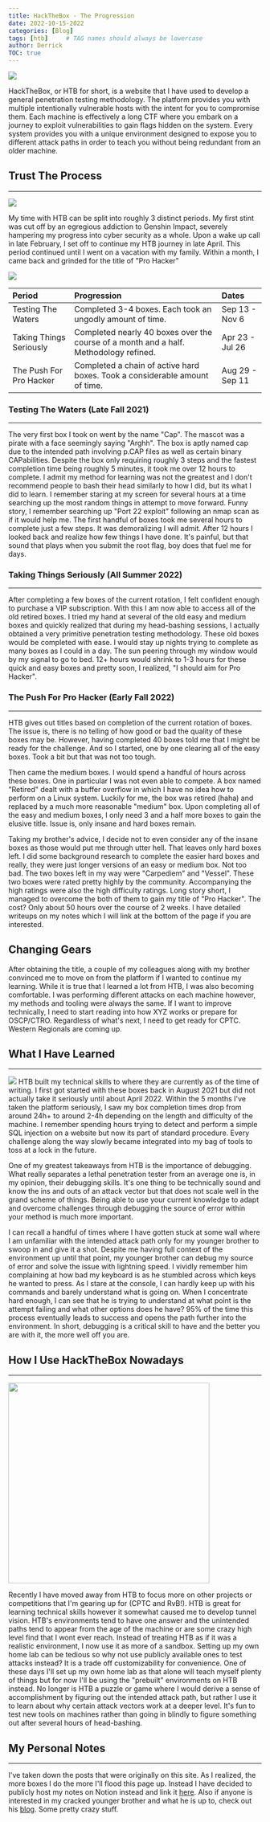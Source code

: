 ```yaml
---
title: HackTheBox - The Progression
date: 2022-10-15-2022
categories: [Blog]
tags: [htb]     # TAG names should always be lowercase
author: Derrick
TOC: true
---
```


![](https://i.imgur.com/1PovHBV.png)

HackTheBox, or HTB for short, is a website that I have used to develop a general penetration testing methodology. The platform provides you with multiple intentionally vulnerable hosts with the intent for you to compromise them. Each machine is effectively a long CTF where you embark on a journey to exploit vulnerabilities to gain flags hidden on the system. Every system provides you with a unique environment designed to expose you to different attack paths in order to teach you without being redundant from an older machine.

## Trust The Process
---
![](https://i.imgur.com/21KySwf.png)

My time with HTB can be split into roughly 3 distinct periods. My first stint was cut off by an egregious addiction to Genshin Impact, severely hampering my progress into cyber security as a whole. Upon a wake up call in late February, I set off to continue my HTB journey in late April. This period continued until I went on a vacation with my family. Within a month, I came back and grinded for the title of "Pro Hacker"

![](https://i.imgur.com/YUu0X38.png)

<table style="width:100%">
    <thead style="text-align: left;padding: 0.4rem 1rem">
        <tr>
            <th>Period</th>
            <th>Progression</th>
            <th>Dates</th>
        </tr>
    </thead>
    <tbody style="text-align: left">
        <tr>
            <td>Testing The Waters</td>
            <td>Completed 3-4 boxes. Each took an ungodly amount of time.</td>
            <td>Sep 13 - Nov 6</td>
        </tr>
        <tr>
            <td>Taking Things Seriously</td>
            <td>Completed nearly 40 boxes over the course of a month and a half. Methodology refined.</td>
            <td>Apr 23 - Jul 26</td>
        </tr>
        <tr>
            <td>The Push For Pro Hacker</td>
            <td>Completed a chain of active hard boxes. Took a considerable amount of time.</td>
            <td>Aug 29 - Sep 11</td>
        </tr>
    </tbody>
</table>



### Testing The Waters (Late Fall 2021)
---
The very first box I took on went by the name "Cap". The mascot was a pirate with a face seemingly saying "Arghh". The box is aptly named cap due to the intended path involving p.CAP files as well as certain binary CAPabilities. Despite the box only requiring roughly 3 steps and the fastest completion time being roughly 5 minutes, it took me over 12 hours to complete. I admit my method for learning was not the greatest and I don't recommend people to bash their head similarly to how I did, but its what I did to learn. I remember staring at my screen for several hours at a time searching up the most random things in attempt to move forward. Funny story, I remember searching up "Port 22 exploit" following an nmap scan as if it would help me. The first handful of boxes took me several hours to complete just a few steps. It was demoralizing I will admit. After 12 hours I looked back and realize how few things I have done. It's painful, but that sound that plays when you submit the root flag, boy does that fuel me for days.

### Taking Things Seriously (All Summer 2022)
---
After completing a few boxes of the current rotation, I felt confident enough to purchase a VIP subscription. With this I am now able to access all of the old retired boxes. I tried my hand at several of the old easy and medium boxes and quickly realized that during my head-bashing sessions, I actually obtained a very primitive penetration testing methodology. These old boxes would be completed with ease. I would stay up nights trying to complete as many boxes as I could in a day. The sun peering through my window would by my signal to go to bed. 12+ hours would shrink to 1-3 hours for these quick and easy boxes and pretty soon, I realized, "I should aim for Pro Hacker".

### The Push For Pro Hacker (Early Fall 2022)
---
HTB gives out titles based on completion of the current rotation of boxes. The issue is, there is no telling of how good or bad the quality of these boxes may be. However, having completed 40 boxes told me that I might be ready for the challenge. And so I started, one by one clearing all of the easy boxes. Took a bit but that was not too tough. 

Then came the medium boxes. I would spend a handful of hours across these boxes. One in particular I was not even able to compete. A box named "Retired" dealt with a buffer overflow in which I have no idea how to perform on a Linux system. Luckily for me, the box was retired (haha) and replaced by a much more reasonable "medium" box. Upon completing all of the easy and medium boxes, I only need 3 and a half more boxes to gain the elusive title. Issue is, only insane and hard boxes remain. 

Taking my brother's advice, I decide not to even consider any of the insane boxes as those would put me through utter hell. That leaves only hard boxes left. I did some background research to complete the easier hard boxes and really, they were just longer versions of an easy or medium box. Not too bad. The two boxes left in my way were "Carpediem" and "Vessel". These two boxes were rated pretty highly by the community. Accompanying the high ratings were also the high difficulty ratings. Long story short, I managed to overcome the both of them to gain my title of "Pro Hacker". The cost? Only about 50 hours over the course of 2 weeks. I have detailed writeups on my notes which I will link at the bottom of the page if you are interested.

## Changing Gears

After obtaining the title, a couple of my colleagues along with my brother convinced me to move on from the platform if I wanted to continue my learning. While it is true that I learned a lot from HTB, I was also becoming comfortable. I was performing different attacks on each machine however, my methods and tooling were always the same. If I want to improve technically, I need to start reading into how XYZ works or prepare for OSCP/CTRO. Regardless of what's next, I need to get ready for CPTC. Western Regionals are coming up.

## What I Have Learned
---
![](https://i.imgur.com/z4CILFW.png)
HTB built my technical skills to where they are currently as of the time of writing. I first got started with these boxes back in August 2021 but did not actually take it seriously until about April 2022. Within the 5 months I've taken the platform seriously, I saw my box completion times drop from around 24h+ to around 2-4h depending on the length and difficulty of the machine. I remember spending hours trying to detect and perform a simple SQL injection on a website but now its part of standard procedure. Every challenge along the way slowly became integrated into my bag of tools to toss at a lock in the future.

One of my greatest takeaways from HTB is the importance of debugging. What really separates a lethal penetration tester from an average one is, in my opinion, their debugging skills. It's one thing to be technically sound and know the ins and outs of an attack vector but that does not scale well in the grand scheme of things. Being able to use your current knowledge to adapt and overcome challenges through debugging the source of error within your method is much more important. 

I can recall a handful of times where I have gotten stuck at some wall where I am unfamiliar with the intended attack path only for my younger brother to swoop in and give it a shot. Despite me having full context of the environment up until that point, my younger brother can debug my source of error and solve the issue with lightning speed. I vividly remember him complaining at how bad my keyboard is as he stumbled across which keys he wanted to press. As I stare at the console, I can hardly keep up with his commands and barely understand what is going on. When I concentrate hard enough, I can see that he is trying to understand at what point is the attempt failing and what other options does he have? 95% of the time this process eventually leads to success and opens the path further into the environment. In short, debugging is a critical skill to have and the better you are with it, the more well off you are.

## How I Use HackTheBox Nowadays
---
<img src="https://i.imgur.com/D5mn64D.png" width="400px">


Recently I have moved away from HTB to focus more on other projects or competitions that I'm gearing up for (CPTC and RvB!). HTB is great for learning technical skills however it somewhat caused me to develop tunnel vision. HTB's environments tend to have one answer and the unintended paths tend to appear from the age of the machine or are some crazy high level find that I wont ever reach. Instead of treating HTB as if it was a realistic environment, I now use it as more of a sandbox. Setting up my own home lab can be tedious so why not use publicly available ones to test attacks instead? It is a trade off customizability for convenience. One of these days I'll set up my own home lab as that alone will teach myself plenty of things but for now I'll be using the "prebuilt" environments on HTB instead. No longer is HTB a puzzle or game where I would derive a sense of accomplishment by figuring out the intended attack path, but rather I use it to learn about why certain attack vectors work at a deeper level. It's fun to test new tools on machines rather than going in blindly to figure something out after several hours of head-bashing.

## My Personal Notes
---
I've taken down the posts that were originally on this site. As I realized, the more boxes I do the more I'll flood this page up. Instead I have decided to publicly host my notes on Notion instead and link it [here](https://succulent-lentil-32e.notion.site/HackTheBox-af043e338cd14648aa702945f127bae0). Also if anyone is interested in my cracked younger brother and what he is up to, check out his [blog](https://dtsec.us). Some pretty crazy stuff.